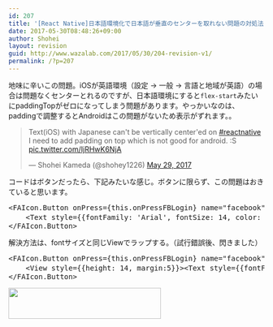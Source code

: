 ```yaml
---
id: 207
title: '[React Native]日本語環境化で日本語が垂直のセンターを取れない問題の対処法'
date: 2017-05-30T08:48:26+09:00
author: Shohei
layout: revision
guid: http://www.wazalab.com/2017/05/30/204-revision-v1/
permalink: /?p=207
---
```

地味に辛いこの問題。iOSが英語環境（設定 -> 一般 -> 言語と地域が英語）の場合は問題なくセンターとれるのですが、日本語環境にすると`flex-start`みたいにpaddingTopがゼロになってしまう問題があります。やっかいなのは、paddingで調整するとAndroidはこの問題がないため表示がずれます。。

<blockquote class="twitter-tweet" data-lang="en"><p lang="en" dir="ltr">Text(iOS) with Japanese can&#39;t be vertically center&#39;ed on <a href="https://twitter.com/hashtag/reactnative?src=hash">#reactnative</a>  I need to add padding on top which is not good for android. :S <a href="https://t.co/IjRHwK6NjA">pic.twitter.com/IjRHwK6NjA</a></p>&mdash; Shohei Kameda (@shohey1226) <a href="https://twitter.com/shohey1226/status/869334118844178432">May 29, 2017</a></blockquote>
<script async src="//platform.twitter.com/widgets.js" charset="utf-8"></script>

コードはボタンだったら、下記みたいな感じ。ボタンに限らず、この問題はおきていると思います。


 
<pre class="lang:js decode:true " >&lt;FAIcon.Button onPress={this.onPressFBLogin} name="facebook" iconStyle={{paddingRight:5, paddingLeft: 10}} backgroundColor="#3b5998" borderRadius={0}&gt;
	&lt;Text style={{fontFamily: 'Arial', fontSize: 14, color: 'white'}}&gt;Facebookでログイン・登録&lt;/Text&gt;
&lt;/FAIcon.Button&gt;</pre> 



解決方法は、fontサイズと同じViewでラップする。（試行錯誤後、閃きました）


 
<pre class="lang:js decode:true " >&lt;FAIcon.Button onPress={this.onPressFBLogin} name="facebook" iconStyle={{paddingRight:5, paddingLeft: 10}} backgroundColor="#3b5998" borderRadius={0}&gt;
	&lt;View style={{height: 14, margin:5}}&gt;&lt;Text style={{fontFamily: 'Arial', fontSize: 14, color: 'white'}}&gt;Facebookでログイン・登録&lt;/Text&gt;&lt;/View&gt;
&lt;/FAIcon.Button&gt;
</pre> 



<img src="http://www.wazalab.com/wp-content/uploads/2017/05/スクリーンショット-2017-05-30-8.45.58-300x61.png" alt="" width="300" height="61" class="alignnone size-medium wp-image-205" />
